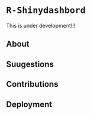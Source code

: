 # `R-Shinydashbord`

This is under development!!!

## About

## Suugestions

## Contributions

## Deployment
